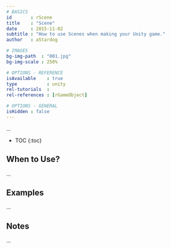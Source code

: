 ```yaml
---
# BASICS
id       : rScene
title    : "Scene"
date     : 2015-11-02
subtitle : "How to use Scenes when making your Unity game."
author   : aStardog

# IMAGES
bg-img-path  : "001.jpg"
bg-img-scale : 250%

# OPTIONS - REFERENCE
isAvailable    : true
type           : unity
rel-tutorials  : 
rel-references : [rGameObject]

# OPTIONS - GENERAL
isHidden : false
---
```

...

* TOC
{:toc}

## When to Use?

...

## Examples

...

## Notes

...